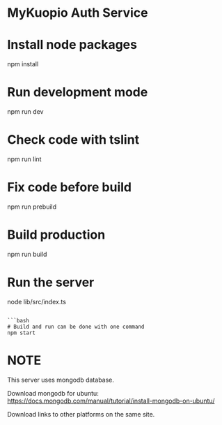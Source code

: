 # MyKuopio Auth Service

# Install node packages
npm install

# Run development mode
npm run dev

# Check code with tslint
npm run lint

# Fix code before build
npm run prebuild

# Build production
npm run build

# Run the server
node lib/src/index.ts
```

```bash
# Build and run can be done with one command
npm start
```

# NOTE
This server uses mongodb database.

Download mongodb for ubuntu: https://docs.mongodb.com/manual/tutorial/install-mongodb-on-ubuntu/

Download links to other platforms on the same site.
